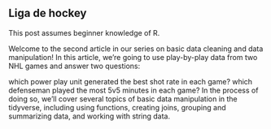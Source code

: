 ## Liga de hockey

This post assumes beginner knowledge of R.

Welcome to the second article in our series on basic data cleaning and data manipulation! In this article, we’re going to use play-by-play data from two NHL games and answer two questions:

which power play unit generated the best shot rate in each game?
which defenseman played the most 5v5 minutes in each game?
In the process of doing so, we’ll cover several topics of basic data manipulation in the tidyverse, including using functions, creating joins, grouping and summarizing data, and working with string data.

